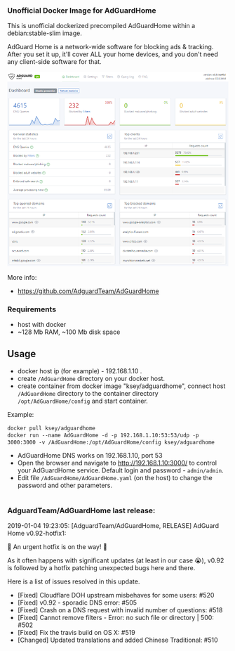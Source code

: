 ### Unofficial Docker Image for AdGuardHome
This is unofficial dockerized precompiled AdGuardHome within a debian:stable-slim image.

AdGuard Home is a network-wide software for blocking ads & tracking. After you set it up, it'll cover ALL your home devices, and you don't need any client-side software for that.

![AdGuardHome](https://raw.githubusercontent.com/MrKsey/AdGuardHome/master/adh.PNG)

More info:
- https://github.com/AdguardTeam/AdGuardHome

### Requirements

* host with docker
* ~128 Mb RAM, ~100 Mb disk space 

## Usage

* docker host ip (for example) - 192.168.1.10 .
* create ```/AdGuardHome``` directory on your docker host.
* create container from docker image "ksey/adguardhome", connect host ```/AdGuardHome``` directory to the container directory ```/opt/AdGuardHome/config``` and start container.

Example:
```
docker pull ksey/adguardhome
docker run --name AdGuardHome -d -p 192.168.1.10:53:53/udp -p 3000:3000 -v /AdGuardHome:/opt/AdGuardHome/config ksey/adguardhome
```

* AdGuardHome DNS works on 192.168.1.10, port 53
* Open the browser and navigate to http://192.168.1.10:3000/ to control your AdGuardHome service. Default login and password - ```admin/admin```.
* Edit file ```/AdGuardHome/AdGuardHome.yaml``` (on the host) to change the password and other parameters.

# #
### AdguardTeam/AdGuardHome last release:
2019-01-04 19:23:05: [AdguardTeam/AdGuardHome, RELEASE] AdGuard Home v0.92-hotfix1:

🔧 An urgent hotfix is on the way! 🔧

As it often happens with significant updates (at least in our case 😭), v0.92 is followed by a hotfix patching unexpected bugs here and there.

Here is a list of issues resolved in this update.

* [Fixed] Cloudflare DOH upstream misbehaves for some users: #520 
* [Fixed] v0.92 - sporadic DNS error: #505 
* [Fixed] Crash on a DNS request with invalid number of questions: #518 
* [Fixed] Cannot remove filters - Error: no such file or directory | 500: #502 
* [Fixed] Fix the travis build on OS X: #519 
* [Changed] Updated translations and added Chinese Traditional: #510 

